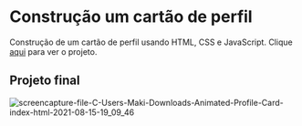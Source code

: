 # Construção um cartão de perfil
Construção de um cartão de perfil usando HTML, CSS e JavaScript. Clique [aqui](https://fernandamakihirose.github.io/perfil-cartao/) para ver o projeto.

## Projeto final
![screencapture-file-C-Users-Maki-Downloads-Animated-Profile-Card-index-html-2021-08-15-19_09_46](https://user-images.githubusercontent.com/72028645/129494207-5516199f-5c4b-4cd5-b87a-0144b8fd6043.png)
